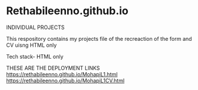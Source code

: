 # Rethabileenno.github.io
INDIVIDUAL PROJECTS 

This respository contains my projects file of the recreaction of the form and CV uisng HTML only

Tech stack- HTML only 

THESE ARE THE DEPLOYMENT LINKS 
https://rethabileenno.github.io/MohapiL1.html
https://rethabileenno.github.io/MohapiL1CV.html
